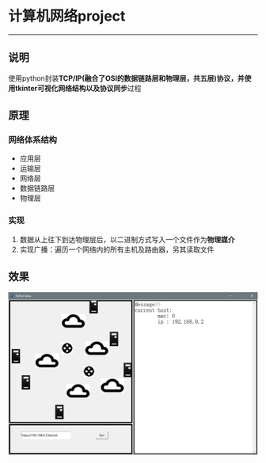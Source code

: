 # 计算机网络project
---

## 说明
使用python封装**TCP/IP(融合了OSI的数据链路层和物理层，共五层)**协议，并使用tkinter可视化网络结构以及协议**同步**过程

## 原理
### 网络体系结构
- 应用层
- 运输层
- 网络层
- 数据链路层
- 物理层

### 实现
1. 数据从上往下到达物理层后，以二进制方式写入一个文件作为**物理媒介**
2. 实现广播：遍历一个网络内的所有主机及路由器，另其读取文件

## 效果
![show](https://github.com/TheRainstorm/pyNet/raw/master/img/Snipaste_2019-11-04_08-32-30.png)